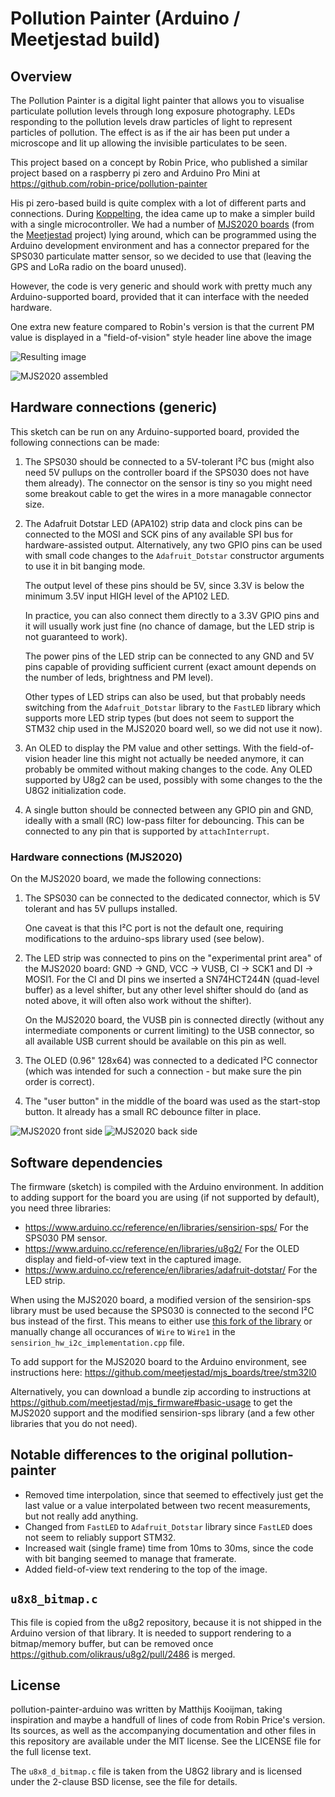 # Pollution Painter (Arduino / Meetjestad build)

## Overview
The Pollution Painter is a digital light painter that allows you to
visualise particulate pollution levels through long exposure
photography. LEDs responding to the pollution levels draw particles of
light to represent particles of pollution. The effect is as if the air
has been put under a microscope and lit up allowing the invisible
particulates to be seen.

This project based on a concept by Robin Price, who published a similar
project based on a raspberry pi zero and Arduino Pro Mini at
https://github.com/robin-price/pollution-painter

His pi zero-based build is quite complex with a lot of different parts
and connections. During [Koppelting](https://www.koppelting.nl), the
idea came up to make a simpler build with a single microcontroller. We
had a number of [MJS2020
boards](https://github.com/meetjestad/mjs_pcb/releases/tag/MJS2020-PROTO4)
(from the [Meetjestad](https://www.meetjestad.net) project) lying
around, which can be programmed using the Arduino development
environment and has a connector prepared for the SPS030 particulate
matter sensor, so we decided to use that (leaving the GPS and LoRa radio
on the board unused).

However, the code is very generic and should work with pretty much any
Arduino-supported board, provided that it can interface with the needed
hardware.

One extra new feature compared to Robin's version is that the current PM
value is displayed in a "field-of-vision" style header line above the
image

![Resulting image](./img/Result.jpg)

![MJS2020 assembled](./img/Assembled.jpg)

## Hardware connections (generic)
This sketch can be run on any Arduino-supported board, provided the
following connections can be made:

 1. The SPS030 should be connected to a 5V-tolerant I²C bus (might also
    need 5V pullups on the controller board if the SPS030 does not have
    them already). The connector on the sensor is tiny so you might need
    some breakout cable to get the wires in a more managable connector
    size.

 2. The Adafruit Dotstar LED (APA102) strip data and clock pins can be
    connected to the MOSI and SCK pins of any available SPI bus for
    hardware-assisted output. Alternatively, any two GPIO pins can be
    used with small code changes to the `Adafruit_Dotstar` constructor
    arguments to use it in bit banging mode.

    The output level of these pins should be 5V, since 3.3V is below the
    minimum 3.5V input HIGH level of the AP102 LED.

    In practice, you can also connect them directly to a 3.3V GPIO pins
    and it will usually work just fine (no chance of damage, but the LED
    strip is not guaranteed to work).

    The power pins of the LED strip can be connected to any GND and 5V
    pins capable of providing sufficient current (exact amount depends
    on the number of leds, brightness and PM level).

    Other types of LED strips can also be used, but that probably needs
    switching from the `Adafruit_Dotstar` library to the `FastLED`
    library which supports more LED strip types (but does not seem to
    support the STM32 chip used in the MJS2020 board well, so we did not
    use it now).

 3. An OLED to display the PM value and other settings. With the
    field-of-vision header line this might not actually be needed
    anymore, it can probably be ommited without making changes to the
    code. Any OLED supported by U8g2 can be used, possibly with some
    changes to the the U8G2 initialization code.

 4. A single button should be connected between any GPIO pin and GND,
    ideally with a small (RC) low-pass filter for debouncing. This can
    be connected to any pin that is supported by `attachInterrupt`.

### Hardware connections (MJS2020)
On the MJS2020 board, we made the following connections:

 1. The SPS030 can be connected to the dedicated connector, which is 5V
    tolerant and has 5V pullups installed.

    One caveat is that this I²C port is not the default one, requiring
    modifications to the arduino-sps library used (see below).

 2. The LED strip was connected to pins on the "experimental print area"
    of the MJS2020 board: GND -> GND, VCC -> VUSB, CI -> SCK1 and DI ->
    MOSI1. For the CI and DI pins we inserted a SN74HCT244N (quad-level
    buffer) as a level shifter, but any other level shifter should do
    (and as noted above, it will often also work without the shifter).

    On the MJS2020 board, the VUSB pin is connected directly (without
    any intermediate components or current limiting) to the USB
    connector, so all available USB current should be available on this
    pin as well.

 3. The OLED (0.96" 128x64) was connected to a dedicated I²C connector
    (which was intended for such a connection - but make sure the pin
    order is correct).

 4. The "user button" in the middle of the board was used as the
    start-stop button. It already has a small RC debounce filter in
    place.

![MJS2020 front side](./img/Front.jpg)
![MJS2020 back side](./img/Back.jpg)

## Software dependencies
The firmware (sketch) is compiled with the Arduino environment. In
addition to adding support for the board you are using (if not supported
by default), you need three libraries:

 - https://www.arduino.cc/reference/en/libraries/sensirion-sps/ For the
   SPS030 PM sensor.
 - https://www.arduino.cc/reference/en/libraries/u8g2/ For the OLED
   display and field-of-view text in the captured image.
 - https://www.arduino.cc/reference/en/libraries/adafruit-dotstar/ For
   the LED strip.

When using the MJS2020 board, a modified version of the sensirion-sps
library must be used because the SPS030 is connected to the second I²C
bus instead of the first. This means to either use [this fork of the
library](https://github.com/meetjestad/arduino-sps) or manually change
all occurances of `Wire` to `Wire1` in the `sensirion_hw_i2c_implementation.cpp`
file.

To add support for the MJS2020 board to the Arduino environment, see
instructions here: <https://github.com/meetjestad/mjs_boards/tree/stm32l0>

Alternatively, you can download a bundle zip according to instructions
at <https://github.com/meetjestad/mjs_firmware#basic-usage> to get the
MJS2020 support and the modified sensirion-sps library (and a few other
libraries that you do not need).

## Notable differences to the original pollution-painter
 - Removed time interpolation, since that seemed to effectively just get
   the last value or a value interpolated between two recent
   measurements, but not really add anything.
 - Changed from `FastLED` to `Adafruit_Dotstar` library since `FastLED`
   does not seem to reliably support STM32.
 - Increased wait (single frame) time from 10ms to 30ms, since the code
   with bit banging seemed to manage that framerate.
 - Added field-of-view text rendering to the top of the image.

## `u8x8_bitmap.c`

This file is copied from the u8g2 repository, because it is not shipped
in the Arduino version of that library. It is needed to support
rendering to a bitmap/memory buffer, but can be removed once
https://github.com/olikraus/u8g2/pull/2486 is merged.

## License
pollution-painter-arduino was written by Matthijs Kooijman, taking
inspiration and maybe a handfull of lines of code from Robin Price's
version. Its sources, as well as the accompanying documentation and
other files in this repository are available under the MIT license. See
the LICENSE file for the full
license text.

The `u8x8_d_bitmap.c` file is taken from the U8G2 library and is
licensed under the 2-clause BSD license, see the file for details.
